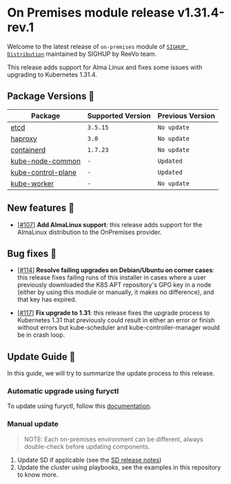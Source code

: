 # On Premises module release v1.31.4-rev.1

Welcome to the latest release of `on-premises` module of [`SIGHUP Distribution`](https://github.com/sighupio/fury-distribution) maintained by SIGHUP by ReeVo team.

This release adds support for Alma Linux and fixes some issues with upgrading to Kubernetes 1.31.4.

## Package Versions 🚢

| Package                                        | Supported Version | Previous Version |
| ---------------------------------------------- | ----------------- | ---------------- |
| [etcd](roles/etcd)                             | `3.5.15`          | `No update`      |
| [haproxy](roles/haproxy)                       | `3.0`             | `No update`      |
| [containerd](roles/containerd)                 | `1.7.23`          | `No update`      |
| [kube-node-common](roles/kube-node-common)     | `-`               | `Updated`        |
| [kube-control-plane](roles/kube-control-plane) | `-`               | `Updated`        |
| [kube-worker](roles/kube-worker)               | `-`               | `No update`      |

## New features 🌟

- [[#107](https://github.com/sighupio/fury-kubernetes-on-premises/pull/107)] **Add AlmaLinux support**: this release adds support for the AlmaLinux distribution to the OnPremises provider.

## Bug fixes 🐞

- [[#114](https://github.com/sighupio/fury-kubernetes-on-premises/pull/114)] **Resolve failing upgrades on Debian/Ubuntu on corner cases**: this release fixes failing runs of this installer in cases where a user previously downloaded the K8S APT repository's GPG key in a node (either by using this module or manually, it makes no difference), and that key has expired.

- [[#117](https://github.com/sighupio/fury-kubernetes-on-premises/pull/117)] **Fix upgrade to 1.31**: this release fixes the upgrade process to Kubernetes 1.31 that previously could result in either an error or finish without errors but kube-scheduler and kube-controller-manager would be in crash loop.

## Update Guide 🦮

In this guide, we will try to summarize the update process to this release.

### Automatic upgrade using furyctl

To update using furyctl, follow this [documentation](https://docs.kubernetesfury.com/docs/installation/upgrades).

### Manual update

> NOTE: Each on-premises environment can be different, always double-check before updating components.

1. Update SD if applicable (see the [SD release notes](https://github.com/sighupio/fury-distribution/tree/master/docs/releases))
2. Update the cluster using playbooks, see the examples in this repository to know more.
